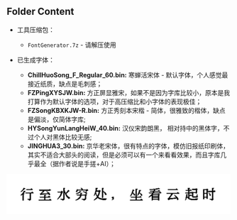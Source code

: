 ## Folder Content

- 工具压缩包： 
    * `FontGenerator.7z` - 请解压使用

- 已生成字体：
    * **ChillHuoSong_F_Regular_60.bin:**    寒蝉活宋体 - 默认字体，个人感觉最接近纸质，缺点是毛刺感；
    * **FZPingXYSJW.bin:**                  方正屏显雅宋，如果不是因为字库比较小，原本是我打算作为默认字体的选项，对于高压缩比和小字体的表现极佳；
    * **FZSongKBXKJW-R.bin:**               方正秀刻本宋楷 - 简体，很雅致的楷体，缺点是偏淡，仅简体字库;
    * **HYSongYunLangHeiW_40.bin:**         汉仪宋韵朗黑， 相对持中的黑体字，不过个人对黑体比较无感;
    * **JINGHUA3_30.bin:**                  京华老宋体，很有特点的字体，模仿旧报纸印刷体，其实不适合大部头的阅读，但是必须可以有一个来看看效果，而且字库几乎最全（据作者说是手搓+AI）；


![Font](https://github.com/shinemoon/releaseReadPaper/blob/main/pics/fontdemo.png)
